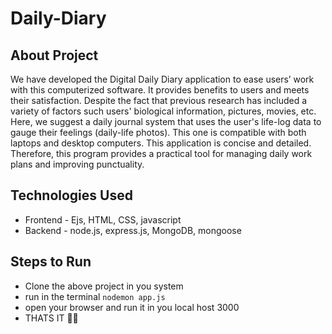 # Daily-Diary

## About Project
We have developed the Digital Daily Diary application to ease users’ work with this computerized software.  It provides benefits to users and meets their satisfaction. Despite the fact that previous research has included a variety of factors such users' biological information, pictures, movies, etc. Here, we suggest a daily journal system that uses the user's life-log data to gauge their feelings (daily-life photos). This one is compatible with both laptops and desktop computers. This application is concise and detailed. Therefore, this program provides a practical tool for managing daily work plans and improving punctuality.

## Technologies Used

- Frontend - Ejs, HTML, CSS, javascript
- Backend - node.js, express.js, MongoDB, mongoose

## Steps to Run

- Clone the above project in you system
- run in the terminal `nodemon app.js`
- open your browser and run it in you local host 3000
- THATS IT 🙂✨
